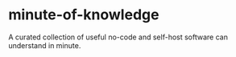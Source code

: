 # minute-of-knowledge
A curated collection of useful no-code and self-host software can understand in minute.
